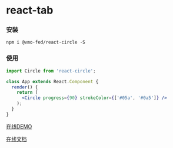 # react-tab

### 安装

```shell
npm i @vmo-fed/react-circle -S
```

### 使用

```jsx
import Circle from 'react-circle';

class App extends React.Component {
  render() {
    return (
      <Circle progress={90} strokeColor={['#05a', '#0a5']} />
    );
  }
}
```

[在线DEMO](https://codesandbox.io/s/xv2kkqk9yq)

[在线文档](https://vmo-fed.github.io/react-circle/doc/#/react-circle/doc/react-circle)
